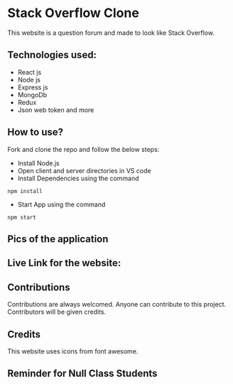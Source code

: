 # Stack Overflow Clone

This website is a question forum and made to look like Stack Overflow.

## Technologies used:

- React js
- Node js
- Express js
- MongoDb
- Redux
- Json web token and more

## How to use?

Fork and clone the repo and follow the below steps:

- Install Node.js
- Open client and server directories in VS code
- Install Dependencies using the command

```
npm install
```

- Start App using the command

```
npm start
```

## Pics of the application


## Live Link for the website:


## Contributions

Contributions are always welcomed. Anyone can contribute to this project. Contributors will be given credits.

## Credits

This website uses icons from font awesome.

## Reminder for Null Class Students

